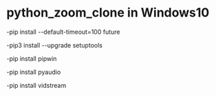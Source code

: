 # python_zoom_clone in Windows10

-pip install --default-timeout=100 future

-pip3 install --upgrade setuptools

-pip install pipwin

-pip install pyaudio

-pip install vidstream
